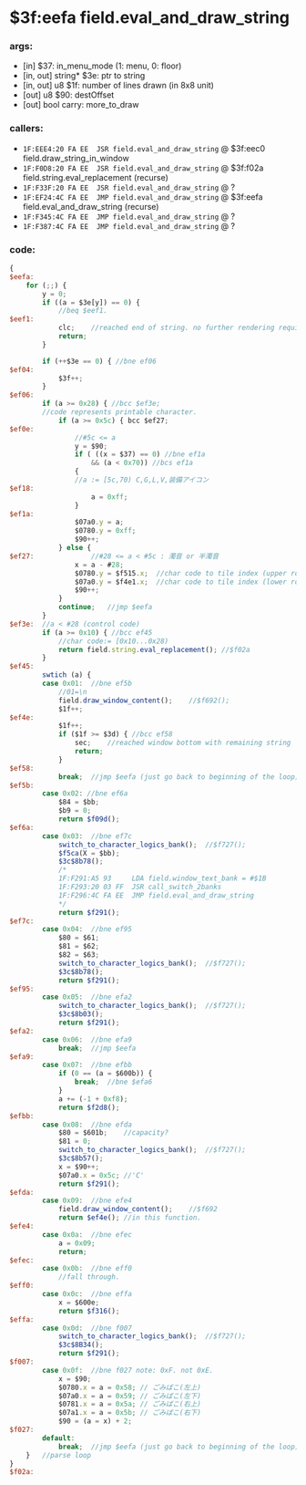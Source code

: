 ﻿
# $3f:eefa field.eval_and_draw_string


### args:
+	[in] $37: in_menu_mode (1: menu, 0: floor)
+	[in, out] string* $3e: ptr to string
+	[in, out] u8 $1f: number of lines drawn (in 8x8 unit)
+	[out] u8 $90: destOffset
+	[out] bool carry: more_to_draw

### callers:
+	`1F:EEE4:20 FA EE  JSR field.eval_and_draw_string` @ $3f:eec0 field.draw_string_in_window
+	`1F:F0D8:20 FA EE  JSR field.eval_and_draw_string` @ $3f:f02a field.string.eval_replacement (recurse)
+	`1F:F33F:20 FA EE  JSR field.eval_and_draw_string` @ ?
+	`1F:EF24:4C FA EE  JMP field.eval_and_draw_string` @ $3f:eefa field.eval_and_draw_string (recurse)
+	`1F:F345:4C FA EE  JMP field.eval_and_draw_string` @ ?
+	`1F:F387:4C FA EE  JMP field.eval_and_draw_string` @ ?

### code:
```js
{
$eefa:
	for (;;) {
		y = 0;
		if ((a = $3e[y]) == 0) {
			//beq $eef1.
$eef1:
			clc;	//reached end of string. no further rendering required.
			return;
		}

		if (++$3e == 0) { //bne ef06
$ef04:
			$3f++;
		}
$ef06:
		if (a >= 0x28) { //bcc $ef3e;
		//code represents printable character.
			if (a >= 0x5c) { bcc $ef27;
$ef0e:
				//#5c <= a
				y = $90;
				if ( ((x = $37) == 0) //bne ef1a
					&& (a < 0x70)) //bcs ef1a
				{
				//a := [5c,70) C,G,L,V,装備アイコン
$ef18:
					a = 0xff;	
				}
$ef1a:
				$07a0.y = a;
				$0780.y = 0xff;
				$90++;
			} else {
$ef27:				//#28 <= a < #5c : 濁音 or 半濁音
				x = a - #28;
				$0780.y = $f515.x;	//char code to tile index (upper row)
				$07a0.y = $f4e1.x;	//char code to tile index (lower row)
				$90++;
			}
			continue;	//jmp $eefa
		}
$ef3e:	//a < #28 (control code)
		if (a >= 0x10) { //bcc ef45
			//char code:= [0x10...0x28)
			return field.string.eval_replacement(); //$f02a
		}
$ef45:
		swtich (a) {
		case 0x01:	//bne ef5b
			//01=\n
			field.draw_window_content();	//$f692();
			$1f++;
$ef4e:
			$1f++;
			if ($1f >= $3d) { //bcc ef58
				sec;	//reached window bottom with remaining string
				return;
			}
$ef58:
			break;	//jmp $eefa (just go back to beginning of the loop)
$ef5b:
		case 0x02: //bne ef6a
			$84 = $bb;
			$b9 = 0;
			return $f09d();
$ef6a:
		case 0x03:	//bne ef7c
			switch_to_character_logics_bank();	//$f727();
			$f5ca(X = $bb);
			$3c$8b78();
			/*
			1F:F291:A5 93     LDA field.window_text_bank = #$1B
 			1F:F293:20 03 FF  JSR call_switch_2banks
 			1F:F296:4C FA EE  JMP field.eval_and_draw_string
			*/
			return $f291();
$ef7c:
		case 0x04:	//bne ef95
			$80 = $61;
			$81 = $62;
			$82 = $63;
			switch_to_character_logics_bank();	//$f727();
			$3c$8b78();
			return $f291();
$ef95:
		case 0x05:	//bne efa2
			switch_to_character_logics_bank();	//$f727();
			$3c$8b03();
			return $f291();
$efa2:
		case 0x06:	//bne efa9
			break;	//jmp $eefa
$efa9:
		case 0x07:	//bne efbb
			if (0 == (a = $600b)) {
				break;	//bne $efa6
			}
			a += (-1 + 0xf8);
			return $f2d8();
$efbb:
		case 0x08:	//bne efda
			$80 = $601b;	//capacity?
			$81 = 0;
			switch_to_character_logics_bank();	//$f727();
			$3c$8b57();
			x = $90++;
			$07a0.x = 0x5c;	//'C'
			return $f291();
$efda:
		case 0x09:	//bne efe4
			field.draw_window_content();	//$f692
			return $ef4e();	//in this function.
$efe4:
		case 0x0a:	//bne efec
			a = 0x09;
			return;
$efec:
		case 0x0b:	//bne eff0
			//fall through.
$eff0:
		case 0x0c:	//bne effa
			x = $600e;
			return $f316();
$effa:
		case 0x0d:	//bne f007
			switch_to_character_logics_bank();	//$f727();
			$3c$8B34();
			return $f291();
$f007:
		case 0x0f:	//bne f027 note: 0xF. not 0xE.
			x = $90;
			$0780.x = a = 0x58;	// ごみばこ(左上)
			$07a0.x = a = 0x59;	// ごみばこ(左下)
			$0781.x = a = 0x5a; // ごみばこ(右上)
			$07a1.x = a = 0x5b; // ごみばこ(右下)
			$90 = (a = x) + 2;
$f027:
		default:
			break;	//jmp $eefa (just go back to beginning of the loop)
	}	//parse loop
}
$f02a:
```




